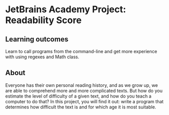 # JetBrains Academy Project: Readability Score
## Learning outcomes
Learn to call programs from the command-line and get more experience with using regexes and Math class.
## About
Everyone has their own personal reading history, and as we grow up, we are able to comprehend more and more complicated texts. But how do you estimate the level of difficulty of a given text, and how do you teach a computer to do that? In this project, you will find it out: write a program that determines how difficult the text is and for which age it is most suitable.